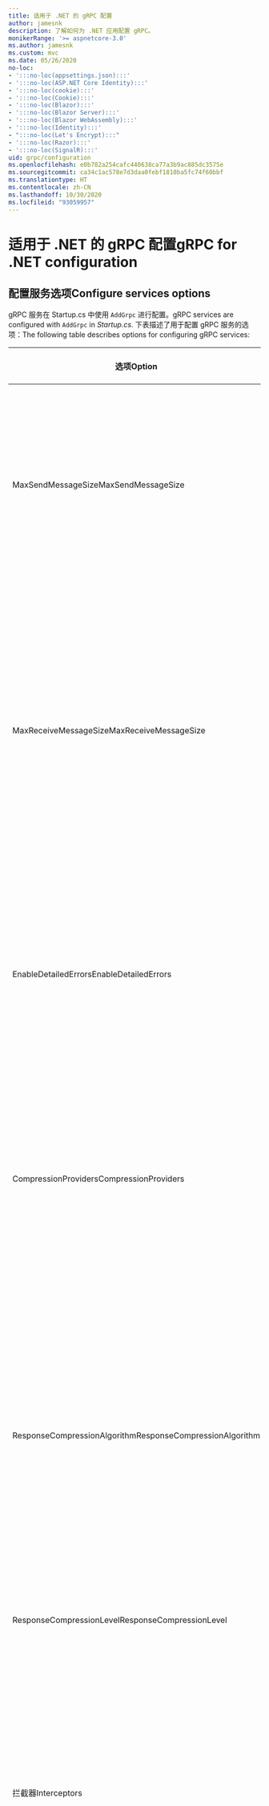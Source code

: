```yaml
---
title: 适用于 .NET 的 gRPC 配置
author: jamesnk
description: 了解如何为 .NET 应用配置 gRPC。
monikerRange: '>= aspnetcore-3.0'
ms.author: jamesnk
ms.custom: mvc
ms.date: 05/26/2020
no-loc:
- ':::no-loc(appsettings.json):::'
- ':::no-loc(ASP.NET Core Identity):::'
- ':::no-loc(cookie):::'
- ':::no-loc(Cookie):::'
- ':::no-loc(Blazor):::'
- ':::no-loc(Blazor Server):::'
- ':::no-loc(Blazor WebAssembly):::'
- ':::no-loc(Identity):::'
- ":::no-loc(Let's Encrypt):::"
- ':::no-loc(Razor):::'
- ':::no-loc(SignalR):::'
uid: grpc/configuration
ms.openlocfilehash: e0b782a254cafc440638ca77a3b9ac885dc3575e
ms.sourcegitcommit: ca34c1ac578e7d3daa0febf1810ba5fc74f60bbf
ms.translationtype: HT
ms.contentlocale: zh-CN
ms.lasthandoff: 10/30/2020
ms.locfileid: "93059957"
---
```

# <a name="grpc-for-net-configuration"></a><span data-ttu-id="fe416-103">适用于 .NET 的 gRPC 配置</span><span class="sxs-lookup"><span data-stu-id="fe416-103">gRPC for .NET configuration</span></span>

## <a name="configure-services-options"></a><span data-ttu-id="fe416-104">配置服务选项</span><span class="sxs-lookup"><span data-stu-id="fe416-104">Configure services options</span></span>

<span data-ttu-id="fe416-105">gRPC 服务在 Startup.cs 中使用 `AddGrpc` 进行配置。</span><span class="sxs-lookup"><span data-stu-id="fe416-105">gRPC services are configured with `AddGrpc` in *Startup.cs*.</span></span> <span data-ttu-id="fe416-106">下表描述了用于配置 gRPC 服务的选项：</span><span class="sxs-lookup"><span data-stu-id="fe416-106">The following table describes options for configuring gRPC services:</span></span>

| <span data-ttu-id="fe416-107">选项</span><span class="sxs-lookup"><span data-stu-id="fe416-107">Option</span></span> | <span data-ttu-id="fe416-108">默认值</span><span class="sxs-lookup"><span data-stu-id="fe416-108">Default Value</span></span> | <span data-ttu-id="fe416-109">描述</span><span class="sxs-lookup"><span data-stu-id="fe416-109">Description</span></span> |
| ------ | ------------- | ----------- |
| <span data-ttu-id="fe416-110">MaxSendMessageSize</span><span class="sxs-lookup"><span data-stu-id="fe416-110">MaxSendMessageSize</span></span> | `null` | <span data-ttu-id="fe416-111">可以从服务器发送的最大消息大小（以字节为单位）。</span><span class="sxs-lookup"><span data-stu-id="fe416-111">The maximum message size in bytes that can be sent from the server.</span></span> <span data-ttu-id="fe416-112">尝试发送超过配置的最大消息大小的消息会导致异常。</span><span class="sxs-lookup"><span data-stu-id="fe416-112">Attempting to send a message that exceeds the configured maximum message size results in an exception.</span></span> <span data-ttu-id="fe416-113">设置为 `null`时，消息的大小不受限制。</span><span class="sxs-lookup"><span data-stu-id="fe416-113">When set to `null`, the message size is unlimited.</span></span> |
| <span data-ttu-id="fe416-114">MaxReceiveMessageSize</span><span class="sxs-lookup"><span data-stu-id="fe416-114">MaxReceiveMessageSize</span></span> | <span data-ttu-id="fe416-115">4 MB</span><span class="sxs-lookup"><span data-stu-id="fe416-115">4 MB</span></span> | <span data-ttu-id="fe416-116">可以由服务器接收的最大消息大小（以字节为单位）。</span><span class="sxs-lookup"><span data-stu-id="fe416-116">The maximum message size in bytes that can be received by the server.</span></span> <span data-ttu-id="fe416-117">如果服务器收到的消息超过此限制，则会引发异常。</span><span class="sxs-lookup"><span data-stu-id="fe416-117">If the server receives a message that exceeds this limit, it throws an exception.</span></span> <span data-ttu-id="fe416-118">增大此值可使服务器接收更大的消息，但可能会对内存消耗产生负面影响。</span><span class="sxs-lookup"><span data-stu-id="fe416-118">Increasing this value allows the server to receive larger messages, but can negatively impact memory consumption.</span></span> <span data-ttu-id="fe416-119">设置为 `null`时，消息的大小不受限制。</span><span class="sxs-lookup"><span data-stu-id="fe416-119">When set to `null`, the message size is unlimited.</span></span> |
| <span data-ttu-id="fe416-120">EnableDetailedErrors</span><span class="sxs-lookup"><span data-stu-id="fe416-120">EnableDetailedErrors</span></span> | `false` | <span data-ttu-id="fe416-121">如果为 `true`，则当服务方法中引发异常时，会将详细异常消息返回到客户端。</span><span class="sxs-lookup"><span data-stu-id="fe416-121">If `true`, detailed exception messages are returned to clients when an exception is thrown in a service method.</span></span> <span data-ttu-id="fe416-122">默认值为 `false`。</span><span class="sxs-lookup"><span data-stu-id="fe416-122">The default is `false`.</span></span> <span data-ttu-id="fe416-123">将 `EnableDetailedErrors` 设置为 `true` 可能会泄漏敏感信息。</span><span class="sxs-lookup"><span data-stu-id="fe416-123">Setting `EnableDetailedErrors` to `true` can leak sensitive information.</span></span> |
| <span data-ttu-id="fe416-124">CompressionProviders</span><span class="sxs-lookup"><span data-stu-id="fe416-124">CompressionProviders</span></span> | <span data-ttu-id="fe416-125">gzip</span><span class="sxs-lookup"><span data-stu-id="fe416-125">gzip</span></span> | <span data-ttu-id="fe416-126">用于压缩和解压缩消息的压缩提供程序的集合。</span><span class="sxs-lookup"><span data-stu-id="fe416-126">A collection of compression providers used to compress and decompress messages.</span></span> <span data-ttu-id="fe416-127">可以创建自定义压缩提供程序并将其添加到集合中。</span><span class="sxs-lookup"><span data-stu-id="fe416-127">Custom compression providers can be created and added to the collection.</span></span> <span data-ttu-id="fe416-128">默认已配置提供程序支持 gzip 压缩。</span><span class="sxs-lookup"><span data-stu-id="fe416-128">The default configured providers support **gzip** compression.</span></span> |
| <span data-ttu-id="fe416-129"><span style="word-break:normal;word-wrap:normal">ResponseCompressionAlgorithm</span></span><span class="sxs-lookup"><span data-stu-id="fe416-129"><span style="word-break:normal;word-wrap:normal">ResponseCompressionAlgorithm</span></span></span> | `null` | <span data-ttu-id="fe416-130">压缩算法用于压缩从服务器发送的消息。</span><span class="sxs-lookup"><span data-stu-id="fe416-130">The compression algorithm used to compress messages sent from the server.</span></span> <span data-ttu-id="fe416-131">该算法必须与 `CompressionProviders` 中的压缩提供程序匹配。</span><span class="sxs-lookup"><span data-stu-id="fe416-131">The algorithm must match a compression provider in `CompressionProviders`.</span></span> <span data-ttu-id="fe416-132">若要使算法可压缩响应，客户端必须通过在 grpc-accept-encoding 标头中进行发送来指示它支持算法。</span><span class="sxs-lookup"><span data-stu-id="fe416-132">For the algorithm to compress a response, the client must indicate it supports the algorithm by sending it in the **grpc-accept-encoding** header.</span></span> |
| <span data-ttu-id="fe416-133">ResponseCompressionLevel</span><span class="sxs-lookup"><span data-stu-id="fe416-133">ResponseCompressionLevel</span></span> | `null` | <span data-ttu-id="fe416-134">用于压缩从服务器发送的消息的压缩级别。</span><span class="sxs-lookup"><span data-stu-id="fe416-134">The compress level used to compress messages sent from the server.</span></span> |
| <span data-ttu-id="fe416-135">拦截器</span><span class="sxs-lookup"><span data-stu-id="fe416-135">Interceptors</span></span> | <span data-ttu-id="fe416-136">None</span><span class="sxs-lookup"><span data-stu-id="fe416-136">None</span></span> | <span data-ttu-id="fe416-137">随每个 gRPC 调用一起运行的侦听器的集合。</span><span class="sxs-lookup"><span data-stu-id="fe416-137">A collection of interceptors that are run with each gRPC call.</span></span> <span data-ttu-id="fe416-138">侦听器按注册顺序运行。</span><span class="sxs-lookup"><span data-stu-id="fe416-138">Interceptors are run in the order they are registered.</span></span> <span data-ttu-id="fe416-139">全局配置的侦听器在为单个服务配置的侦听器之前运行。</span><span class="sxs-lookup"><span data-stu-id="fe416-139">Globally configured interceptors are run before interceptors configured for a single service.</span></span> <span data-ttu-id="fe416-140">有关 gRPC 侦听器的详细信息，请参阅 [gRPC 侦听器与中间件](xref:grpc/migration#grpc-interceptors-vs-middleware)。</span><span class="sxs-lookup"><span data-stu-id="fe416-140">For more information about gRPC interceptors, see [gRPC Interceptors vs. Middleware](xref:grpc/migration#grpc-interceptors-vs-middleware).</span></span> |
| <span data-ttu-id="fe416-141">IgnoreUnknownServices</span><span class="sxs-lookup"><span data-stu-id="fe416-141">IgnoreUnknownServices</span></span> | `false` | <span data-ttu-id="fe416-142">如果为 `true`，则对未知服务和方法的调用不会返回 UNIMPLEMENTED 状态，并且请求会传递到 ASP.NET Core 中的下一个注册中间件。</span><span class="sxs-lookup"><span data-stu-id="fe416-142">If `true`, calls to unknown services and methods don't return an **UNIMPLEMENTED** status, and the request passes to the next registered middleware in ASP.NET Core.</span></span> |

<span data-ttu-id="fe416-143">可以通过在 `Startup.ConfigureServices` 中向 `AddGrpc` 调用提供选项委托，为所有服务配置选项：</span><span class="sxs-lookup"><span data-stu-id="fe416-143">Options can be configured for all services by providing an options delegate to the `AddGrpc` call in `Startup.ConfigureServices`:</span></span>

[!code-csharp[](~/grpc/configuration/sample/GrcpService/Startup.cs?name=snippet)]

<span data-ttu-id="fe416-144">用于单个服务的选项会替代 `AddGrpc` 中提供的全局选项，可以使用 `AddServiceOptions<TService>` 进行配置：</span><span class="sxs-lookup"><span data-stu-id="fe416-144">Options for a single service override the global options provided in `AddGrpc` and can be configured using `AddServiceOptions<TService>`:</span></span>

[!code-csharp[](~/grpc/configuration/sample/GrcpService/Startup2.cs?name=snippet)]

## <a name="configure-client-options"></a><span data-ttu-id="fe416-145">配置客户端选项</span><span class="sxs-lookup"><span data-stu-id="fe416-145">Configure client options</span></span>

<span data-ttu-id="fe416-146">gRPC 客户端配置在 `GrpcChannelOptions` 中进行设置。</span><span class="sxs-lookup"><span data-stu-id="fe416-146">gRPC client configuration is set on `GrpcChannelOptions`.</span></span> <span data-ttu-id="fe416-147">下表描述了用于配置 gRPC 通道的选项：</span><span class="sxs-lookup"><span data-stu-id="fe416-147">The following table describes options for configuring gRPC channels:</span></span>

| <span data-ttu-id="fe416-148">选项</span><span class="sxs-lookup"><span data-stu-id="fe416-148">Option</span></span> | <span data-ttu-id="fe416-149">默认值</span><span class="sxs-lookup"><span data-stu-id="fe416-149">Default Value</span></span> | <span data-ttu-id="fe416-150">描述</span><span class="sxs-lookup"><span data-stu-id="fe416-150">Description</span></span> |
| ------ | ------------- | ----------- |
| <span data-ttu-id="fe416-151">HttpHandler</span><span class="sxs-lookup"><span data-stu-id="fe416-151">HttpHandler</span></span> | <span data-ttu-id="fe416-152">新实例</span><span class="sxs-lookup"><span data-stu-id="fe416-152">New instance</span></span> | <span data-ttu-id="fe416-153">用于进行 gRPC 调用的 `HttpMessageHandler`。</span><span class="sxs-lookup"><span data-stu-id="fe416-153">The `HttpMessageHandler` used to make gRPC calls.</span></span> <span data-ttu-id="fe416-154">可以将客户端设置为配置自定义 `HttpClientHandler`，或将附加处理程序添加到 gRPC 调用的 HTTP 管道。</span><span class="sxs-lookup"><span data-stu-id="fe416-154">A client can be set to configure a custom `HttpClientHandler` or add additional handlers to the HTTP pipeline for gRPC calls.</span></span> <span data-ttu-id="fe416-155">如果未指定 `HttpMessageHandler`，则会通过自动处置为通道创建新 `HttpClientHandler` 实例。</span><span class="sxs-lookup"><span data-stu-id="fe416-155">If no `HttpMessageHandler` is specified, a new `HttpClientHandler` instance is created for the channel with automatic disposal.</span></span> |
| <span data-ttu-id="fe416-156">HttpClient</span><span class="sxs-lookup"><span data-stu-id="fe416-156">HttpClient</span></span> | `null` | <span data-ttu-id="fe416-157">用于进行 gRPC 调用的 `HttpClient`。</span><span class="sxs-lookup"><span data-stu-id="fe416-157">The `HttpClient` used to make gRPC calls.</span></span> <span data-ttu-id="fe416-158">此设置是 `HttpHandler` 的替代项。</span><span class="sxs-lookup"><span data-stu-id="fe416-158">This setting is an alternative to `HttpHandler`.</span></span> |
| <span data-ttu-id="fe416-159">DisposeHttpClient</span><span class="sxs-lookup"><span data-stu-id="fe416-159">DisposeHttpClient</span></span> | `false` | <span data-ttu-id="fe416-160">如果设置为 `true` 且指定了 `HttpMessageHandler` 或 `HttpClient`，则在处置 `GrpcChannel` 时，将分别处置 `HttpHandler` 或 `HttpClient`。</span><span class="sxs-lookup"><span data-stu-id="fe416-160">If set to `true` and an `HttpMessageHandler` or `HttpClient` is specified, then either the `HttpHandler` or `HttpClient`, respectively, is disposed when the `GrpcChannel` is disposed.</span></span> |
| <span data-ttu-id="fe416-161">LoggerFactory</span><span class="sxs-lookup"><span data-stu-id="fe416-161">LoggerFactory</span></span> | `null` | <span data-ttu-id="fe416-162">客户端用于记录有关 gRPC 调用的信息的 `LoggerFactory`。</span><span class="sxs-lookup"><span data-stu-id="fe416-162">The `LoggerFactory` used by the client to log information about gRPC calls.</span></span> <span data-ttu-id="fe416-163">可以通过依赖项注入来解析或使用 `LoggerFactory.Create` 来创建 `LoggerFactory` 实例。</span><span class="sxs-lookup"><span data-stu-id="fe416-163">A `LoggerFactory` instance can be resolved from dependency injection or created using `LoggerFactory.Create`.</span></span> <span data-ttu-id="fe416-164">有关配置日志记录的示例，请参阅 <xref:grpc/diagnostics#grpc-client-logging>。</span><span class="sxs-lookup"><span data-stu-id="fe416-164">For examples of configuring logging, see <xref:grpc/diagnostics#grpc-client-logging>.</span></span> |
| <span data-ttu-id="fe416-165">MaxSendMessageSize</span><span class="sxs-lookup"><span data-stu-id="fe416-165">MaxSendMessageSize</span></span> | `null` | <span data-ttu-id="fe416-166">可以从客户端发送的最大消息大小（以字节为单位）。</span><span class="sxs-lookup"><span data-stu-id="fe416-166">The maximum message size in bytes that can be sent from the client.</span></span> <span data-ttu-id="fe416-167">尝试发送超过配置的最大消息大小的消息会导致异常。</span><span class="sxs-lookup"><span data-stu-id="fe416-167">Attempting to send a message that exceeds the configured maximum message size results in an exception.</span></span> <span data-ttu-id="fe416-168">设置为 `null`时，消息的大小不受限制。</span><span class="sxs-lookup"><span data-stu-id="fe416-168">When set to `null`, the message size is unlimited.</span></span> |
| <span data-ttu-id="fe416-169"><span style="word-break:normal;word-wrap:normal">MaxReceiveMessageSize</span></span><span class="sxs-lookup"><span data-stu-id="fe416-169"><span style="word-break:normal;word-wrap:normal">MaxReceiveMessageSize</span></span></span> | <span data-ttu-id="fe416-170">4 MB</span><span class="sxs-lookup"><span data-stu-id="fe416-170">4 MB</span></span> | <span data-ttu-id="fe416-171">可以由客户端接收的最大消息大小（以字节为单位）。</span><span class="sxs-lookup"><span data-stu-id="fe416-171">The maximum message size in bytes that can be received by the client.</span></span> <span data-ttu-id="fe416-172">如果客户端收到的消息超过此限制，则会引发异常。</span><span class="sxs-lookup"><span data-stu-id="fe416-172">If the client receives a message that exceeds this limit, it throws an exception.</span></span> <span data-ttu-id="fe416-173">增大此值可使客户端接收更大的消息，但可能会对内存消耗产生负面影响。</span><span class="sxs-lookup"><span data-stu-id="fe416-173">Increasing this value allows the client to receive larger messages, but can negatively impact memory consumption.</span></span> <span data-ttu-id="fe416-174">设置为 `null`时，消息的大小不受限制。</span><span class="sxs-lookup"><span data-stu-id="fe416-174">When set to `null`, the message size is unlimited.</span></span> |
| <span data-ttu-id="fe416-175">凭据</span><span class="sxs-lookup"><span data-stu-id="fe416-175">Credentials</span></span> | `null` | <span data-ttu-id="fe416-176">一个 `ChannelCredentials` 实例。</span><span class="sxs-lookup"><span data-stu-id="fe416-176">A `ChannelCredentials` instance.</span></span> <span data-ttu-id="fe416-177">凭据用于将身份验证元数据添加到 gRPC 调用。</span><span class="sxs-lookup"><span data-stu-id="fe416-177">Credentials are used to add authentication metadata to gRPC calls.</span></span> |
| <span data-ttu-id="fe416-178">CompressionProviders</span><span class="sxs-lookup"><span data-stu-id="fe416-178">CompressionProviders</span></span> | <span data-ttu-id="fe416-179">gzip</span><span class="sxs-lookup"><span data-stu-id="fe416-179">gzip</span></span> | <span data-ttu-id="fe416-180">用于压缩和解压缩消息的压缩提供程序的集合。</span><span class="sxs-lookup"><span data-stu-id="fe416-180">A collection of compression providers used to compress and decompress messages.</span></span> <span data-ttu-id="fe416-181">可以创建自定义压缩提供程序并将其添加到集合中。</span><span class="sxs-lookup"><span data-stu-id="fe416-181">Custom compression providers can be created and added to the collection.</span></span> <span data-ttu-id="fe416-182">默认已配置提供程序支持 gzip 压缩。</span><span class="sxs-lookup"><span data-stu-id="fe416-182">The default configured providers support **gzip** compression.</span></span> |

<span data-ttu-id="fe416-183">下面的代码：</span><span class="sxs-lookup"><span data-stu-id="fe416-183">The following code:</span></span>

* <span data-ttu-id="fe416-184">设置通道上发送和接收的最大消息大小。</span><span class="sxs-lookup"><span data-stu-id="fe416-184">Sets the maximum send and receive message size on the channel.</span></span>
* <span data-ttu-id="fe416-185">创建客户端。</span><span class="sxs-lookup"><span data-stu-id="fe416-185">Creates a client.</span></span>

[!code-csharp[](~/grpc/configuration/sample/Program.cs?name=snippet&highlight=3-8)]

[!INCLUDE[](~/includes/gRPCazure.md)]

## <a name="additional-resources"></a><span data-ttu-id="fe416-186">其他资源</span><span class="sxs-lookup"><span data-stu-id="fe416-186">Additional resources</span></span>

* <xref:grpc/aspnetcore>
* <xref:grpc/client>
* <xref:grpc/diagnostics>
* <xref:tutorials/grpc/grpc-start>
